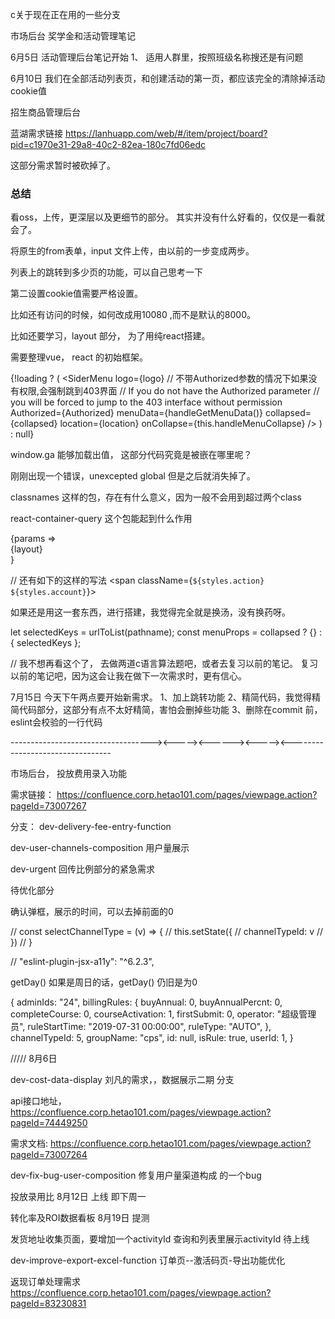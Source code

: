 c关于现在正在用的一些分支

市场后台 奖学金和活动管理笔记

6月5日
活动管理后台笔记开始
1、 适用人群里，按照班级名称搜还是有问题

6月10日
我们在全部活动列表页，和创建活动的第一页，都应该完全的清除掉活动cookie值


招生商品管理后台

蓝湖需求链接  https://lanhuapp.com/web/#/item/project/board?pid=c1970e31-29a8-40c2-82ea-180c7fd06edc

这部分需求暂时被砍掉了。

### 总结

看oss，上传，更深层以及更细节的部分。
其实并没有什么好看的，仅仅是一看就会了。

将原生的from表单，input 文件上传，由以前的一步变成两步。

列表上的跳转到多少页的功能，可以自己思考一下

第二设置cookie值需要严格设置。

比如还有访问的时候，如何改成用10080 ,而不是默认的8000。

比如还要学习，layout 部分， 为了用纯react搭建。

需要整理vue， react 的初始框架。

{!loading ? (
  <SiderMenu
    logo={logo}
    // 不带Authorized参数的情况下如果没有权限,会强制跳到403界面
    // If you do not have the Authorized parameter
    // you will be forced to jump to the 403 interface without permission
    Authorized={Authorized}
    menuData={handleGetMenuData()}
    collapsed={collapsed}
    location={location}
    onCollapse={this.handleMenuCollapse}
  />
) : null}

window.ga  能够加载出值，  这部分代码究竟是被嵌在哪里呢？

刚刚出现一个错误，unexcepted global 但是之后就消失掉了。

classnames  这样的包，存在有什么意义，因为一般不会用到超过两个class

react-container-query   这个包能起到什么作用

<ContainerQuery query={query}>
          {params => <div className={classNames(params)}>{layout}</div>}
        </ContainerQuery>

// 还有如下的这样的写法
<span className={`${styles.action} ${styles.account}`}>

如果还是用这一套东西，进行搭建，我觉得完全就是换汤，没有换药呀。

let selectedKeys = urlToList(pathname);
    const menuProps = collapsed
      ? {}
      : {
          selectedKeys
        };

// 我不想再看这个了， 去做两道c语言算法题吧，或者去复习以前的笔记。
复习以前的笔记吧，因为这会让我在做下一次需求时，更有信心。

7月15日
今天下午两点要开始新需求。
1、加上跳转功能
2、精简代码，我觉得精简代码部分，这部分有点不太好精简，害怕会删掉些功能
3、删除在commit 前，eslint会校验的一行代码


-----------------------------------><-----><------><-----><---------------------------------

市场后台， 投放费用录入功能

需求链接：  https://confluence.corp.hetao101.com/pages/viewpage.action?pageId=73007267

分支： dev-delivery-fee-entry-function

dev-user-channels-composition  用户量展示

dev-urgent   回传比例部分的紧急需求

待优化部分

确认弹框，展示的时间，可以去掉前面的0

  // const selectChannelType = (v) => {
  //   this.setState({
  //     channelTypeId: v
  //   })
  // }

  // "eslint-plugin-jsx-a11y": "^6.2.3",


getDay()  如果是周日的话，getDay() 仍旧是为0



{
  adminIds: "24",
  billingRules: {
    buyAnnual: 0,
    buyAnnualPercnt: 0,
    completeCourse: 0,
    courseActivation: 1,
    firstSubmit: 0,
    operator: "超级管理员",
    ruleStartTime: "2019-07-31 00:00:00",
    ruleType: "AUTO",
  },
  channelTypeId: 5,
  groupName: "cps",
  id: null,
  isRule: true,
  userId: 1,
}

/////
8月6日

dev-cost-data-display     刘凡的需求，，数据展示二期 分支

api接口地址，https://confluence.corp.hetao101.com/pages/viewpage.action?pageId=74449250

需求文档: https://confluence.corp.hetao101.com/pages/viewpage.action?pageId=73007264



dev-fix-bug-user-composition  修复用户量渠道构成 的一个bug

投放录用比 8月12日 上线  即下周一

转化率及ROI数据看板  8月19日 提测 

发货地址收集页面，要增加一个activityId 查询和列表里展示activityId 待上线

dev-improve-export-excel-function  订单页--激活码页-导出功能优化

返现订单处理需求 https://confluence.corp.hetao101.com/pages/viewpage.action?pageId=83230831


